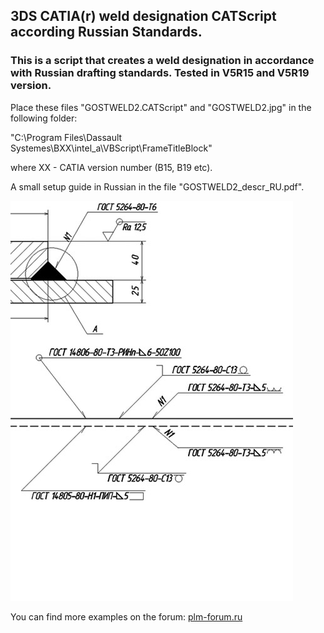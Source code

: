 ## 3DS CATIA(r) weld designation CATScript according Russian Standards.
### This is a script that creates a weld designation in accordance with Russian drafting standards. Tested in V5R15 and V5R19 version.

Place these files "GOSTWELD2.CATScript" and "GOSTWELD2.jpg" in the following folder:

"C:\Program Files\Dassault Systemes\BXX\intel_a\VBScript\FrameTitleBlock"

where XX - CATIA version number (B15, B19 etc).

A small setup guide in Russian in the file "GOSTWELD2_descr_RU.pdf".


![Preview image](https://github.com/Lab-V/CATIA_GOST_WELD_SYMBOL/blob/main/GOSTWELD2.jpg)

You can find more examples on the forum:
[plm-forum.ru](http://www.plm-forum.ru/forum/)
